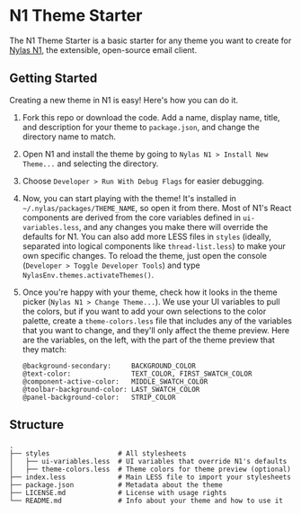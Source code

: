 # N1 Theme Starter
The N1 Theme Starter is a basic starter for any theme you want to create for [Nylas N1](http://www.nylas.com/n1), the extensible, open-source email client.

## Getting Started
Creating a new theme in N1 is easy! Here's how you can do it.

1. Fork this repo or download the code. Add a name, display name, title, and description for your theme to `package.json`, and change the directory name to match.

2. Open N1 and install the theme by going to `Nylas N1 > Install New Theme...` and selecting the directory.

3. Choose `Developer > Run With Debug Flags` for easier debugging.

4. Now, you can start playing with the theme! It's installed in `~/.nylas/packages/THEME_NAME`, so open it from there. Most of N1's React components are derived from the core variables defined in `ui-variables.less`, and any changes you make there will override the defaults for N1. You can also add more LESS files in `styles` (ideally, separated into logical components like `thread-list.less`) to make your own specific changes. To reload the theme, just open the console (`Developer > Toggle Developer Tools`) and type `NylasEnv.themes.activateThemes()`.

5. Once you're happy with your theme, check how it looks in the theme picker (`Nylas N1 > Change Theme...`). We use your UI variables to pull the colors, but if you want to add your own selections to the color palette, create a `theme-colors.less` file that includes any of the variables that you want to change, and they'll only affect the theme preview. Here are the variables, on the left, with the part of the theme preview that they match:

    ```
    @background-secondary:     BACKGROUND_COLOR
    @text-color:               TEXT_COLOR, FIRST_SWATCH_COLOR
    @component-active-color:   MIDDLE_SWATCH_COLOR
    @toolbar-background-color: LAST_SWATCH_COLOR
    @panel-background-color:   STRIP_COLOR
    ```

## Structure
```
.
├── styles                 # All stylesheets
│   ├── ui-variables.less  # UI variables that override N1's defaults
│   ├── theme-colors.less  # Theme colors for theme preview (optional)
├── index.less             # Main LESS file to import your stylesheets
├── package.json           # Metadata about the theme
├── LICENSE.md             # License with usage rights
└── README.md              # Info about your theme and how to use it
```

